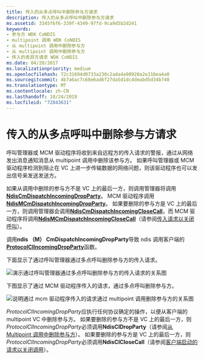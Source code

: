 ```yaml
---
title: 传入的从多点呼叫中删除参与方请求
description: 传入的从多点呼叫中删除参与方请求
ms.assetid: 3345f6f6-339f-4349-97fd-9ca9d5b2d241
keywords:
- 参与方 WDK CoNDIS
- multipoint 调用 WDK CoNDIS
- 从 multipoint 调用中删除参与方
- 从 multipoint 调用中删除参与方
- 传入的丢弃方请求 WDK CoNDIS
ms.date: 04/20/2017
ms.localizationpriority: medium
ms.openlocfilehash: 72c31694d0733a230c2ada4a90920a2e318ea4a0
ms.sourcegitcommit: 4b7a6ac7c68e6ad6f27da5d1dc4deabd5d34b748
ms.translationtype: MT
ms.contentlocale: zh-CN
ms.lasthandoff: 10/24/2019
ms.locfileid: "72843631"
---
```

# <a name="incoming-request-to-drop-a-party-from-a-multipoint-call"></a>传入的从多点呼叫中删除参与方请求





呼叫管理器或 MCM 驱动程序将收到来自远程方的传入请求的警报，通过从网络发出消息通知消息从 multipoint 调用中删除该参与方。 如果呼叫管理器或 MCM 驱动程序检测到阻止在 VC 上进一步传输数据的网络问题，则该驱动程序也可以发出信号来发送发送方。

如果从调用中删除的参与方不是 VC 上的最后一方，则调用管理器将调用[**NdisCmDispatchIncomingDropParty**](https://docs.microsoft.com/windows-hardware/drivers/ddi/ndis/nf-ndis-ndiscmdispatchincomingdropparty)。 MCM 驱动程序调用[**NdisMCmDispatchIncomingDropParty**](https://docs.microsoft.com/windows-hardware/drivers/ddi/ndis/nf-ndis-ndismcmdispatchincomingdropparty)。 如果要删除的参与方是 VC 上的最后一方，则调用管理器会调用[**NdisCmDispatchIncomingCloseCall**](https://docs.microsoft.com/windows-hardware/drivers/ddi/ndis/nf-ndis-ndiscmdispatchincomingclosecall)，而 MCM 驱动程序将调用[**NdisMCmDispatchIncomingCloseCall**](https://docs.microsoft.com/windows-hardware/drivers/ddi/ndis/nf-ndis-ndismcmdispatchincomingclosecall)（请参阅[传入请求以关闭呼叫](incoming-request-to-close-a-call.md)）。

调用**ndis （M） CmDispatchIncomingDropParty**导致 ndis 调用客户端的[**ProtocolClIncomingDropParty**](https://docs.microsoft.com/windows-hardware/drivers/ddi/ndis/nc-ndis-protocol_cl_incoming_drop_party)函数。

下面显示了通过呼叫管理器通过多点呼叫删除参与方的传入请求。

![演示通过呼叫管理器通过多点呼叫删除参与方的传入请求的关系图](images/cm-19.png)

下图显示了通过 MCM 驱动程序传入的请求，通过多点呼叫删除参与方。

![说明通过 mcm 驱动程序传入的请求通过 multipoint 调用删除参与方的关系图](images/fig1-19.png)

*ProtocolClIncomingDropParty*应执行任何协议确定的操作，以便从客户端的 multipoint VC 中删除参与方。 如果要删除的参与方不是 VC 上的最后一方，则*ProtocolClIncomingDropParty*必须调用**NdisClDropParty**（请参阅[从 Multipoint 调用中删除参与方](dropping-a-party-from-a-multipoint-call.md)）。 如果要删除的参与方是 VC 上的最后一方，则*ProtocolClIncomingDropParty*必须调用**NdisClCloseCall**（请参阅[客户端启动的请求以关闭调用](client-initiated-request-to-close-a-call.md)）。

 

 





